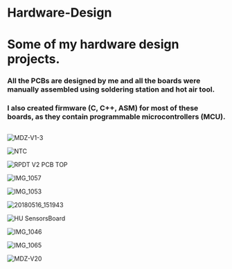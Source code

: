 # Hardware-Design

# Some of my hardware design projects. 
### All the PCBs are designed by me and all the boards were manually assembled using soldering station and hot air tool.
### I also created firmware (C, C++, ASM) for most of these boards, as they contain programmable microcontrollers (MCU).
##
##

![MDZ-V1-3](https://user-images.githubusercontent.com/29917546/98164822-87d68f00-1eed-11eb-80ec-f88851a3cbd0.JPG)

![NTC](https://user-images.githubusercontent.com/29917546/98164859-96bd4180-1eed-11eb-97ad-9fcca252d241.jpg)

![RPDT V2 PCB TOP](https://user-images.githubusercontent.com/29917546/98164900-ab013e80-1eed-11eb-9561-cbb90ddc38bb.jpg)

![IMG_1057](https://user-images.githubusercontent.com/29917546/98167317-8c9d4200-1ef1-11eb-9db7-d08dc58e7095.JPG)

![IMG_1053](https://user-images.githubusercontent.com/29917546/98167336-93c45000-1ef1-11eb-92ed-ac236bd6269d.JPG)

![20180516_151943](https://user-images.githubusercontent.com/29917546/98167347-9757d700-1ef1-11eb-91ee-3b07d25867ca.jpg)

![HU SensorsBoard](https://user-images.githubusercontent.com/29917546/98167363-9f177b80-1ef1-11eb-987d-d61f22dc5984.JPG)

![IMG_1046](https://user-images.githubusercontent.com/29917546/98167391-a9d21080-1ef1-11eb-8678-70a7fe07bb3d.JPG)

![IMG_1065](https://user-images.githubusercontent.com/29917546/98167412-b5253c00-1ef1-11eb-9fd0-60d9a31ba5d2.JPG)

![MDZ-V20](https://user-images.githubusercontent.com/29917546/98167448-c110fe00-1ef1-11eb-88fb-0cf2258d3d03.JPG)


